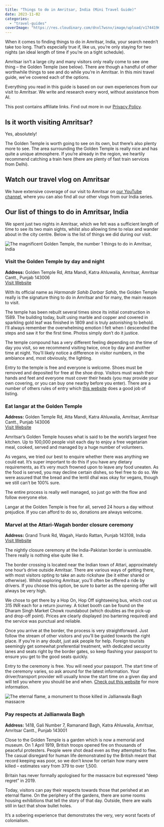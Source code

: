 ```yaml
---
title: "Things to do in Amritsar, India (Mini Travel Guide)"
date: 2023-11-02
categories: 
  - "travel-guides"
coverImage: "https://res.cloudinary.com/dnxl7wsnx/image/upload/v1744196226/amritsar-golden-temple-night_svxh64.jpg"
---
```


When it comes to finding things to do in Amritsar, India, your search needn’t take too long. That’s especially true if, like us, you’re only staying for two nights (an ideal length of time if you’re on a tight schedule).

Amritsar isn’t a large city and many visitors only really come to see one thing – the Golden Temple (see below). There are though a handful of other worthwhile things to see and do while you’re in Amritsar. In this mini travel guide, we’ve covered each of the options.

Everything you read in this guide is based on our own experiences from our visit to Amritsar. We write and research every word, without assistance from AI.

This post contains affiliate links. Find out more in our [Privacy Policy](https://giveback.guide/privacy).

## Is it worth visiting Amritsar?

Yes, absolutely!

The Golden Temple is worth going to see on its own, but there’s also plenty more to see. The area surrounding the Golden Temple is really nice and has quite a unique atmosphere. If you’re already in the region, we heartily recommend catching a train here (there are plenty of fast train services from Delhi).

## Watch our travel vlog on Amritsar

We have extensive coverage of our visit to Amritsar on [our YouTube channel](https://www.youtube.com/heretotravel), where you can also find all our other vlogs from our India series.

## Our list of things to do in Amritsar, India

We spent just two nights in Amritsar, which we felt was a sufficient length of time to see its two main sights, whilst also allowing time to relax and wander about in the city centre. Below is the list of things we did during our visit.

![The magnificent Golden Temple, the number 1 things to do in Amritsar, India](https://res.cloudinary.com/dnxl7wsnx/image/upload/v1745829945/amritsar-golden-temple-1024x683.jpg_hwcnqp.webp)

### Visit the Golden Temple by day and night

**Address:** Golden Temple Rd, Atta Mandi, Katra Ahluwalia, Amritsar, Amritsar Cantt., Punjab 143006  
[Visit Website](https://sgpc.net/sri-harmandir-sahib/)

With its official name as _Harmandir Sahib Darbar Sahib_, the Golden Temple really is the signature thing to do in Amritsar and for many, the main reason to visit.

The temple has been rebuilt several times since its initial construction in 1589. The building today, built using marble and copper and covered in sparkling gold leaf was finished in 1809 and is truly astonishing to behold. I’ll always remember the overwhelming emotion I felt when I descended the steps and saw it for the first time. Photos simply don’t do it justice.

The temple compound has a very different feeling depending on the time of day you visit, so we recommend visiting twice, once by day and another time at night. You’ll likely notice a difference in visitor numbers, in the ambiance and, most obviously, the lighting.

Entry to the temple is free and everyone is welcome. Shoes must be removed and deposited for free at the shoe drop. Visitors must wash their hands and feet and everyone must cover their heads (you may provide your own covering, or you can buy one nearby before you enter). There are a number of others rules of entry which [this website](https://www.goldentempleamritsar.org/famous-temples-in-india/amritsar/golden-temple/things-to-remember.php#:~:text=Wash%20your%20feet%2Fhands%2C%20and,glasses%20and%20photography%20are%20prohibited.) does a good job of listing.

### Eat langar at the Golden Temple

**Address:** Golden Temple Rd, Atta Mandi, Katra Ahluwalia, Amritsar, Amritsar Cantt., Punjab 143006  
[Visit Website](https://sgpc.net/sri-harmandir-sahib/)

Amritsar’s Golden Temple houses what is said to be the world’s largest free kitchen. Up to 100,000 people visit each day to enjoy a free vegetarian meal, cooked, served and managed by a huge number of volunteers.

As vegans, we tried our best to enquire whether there was anything we could eat. It’s super important to do this if you have any dietary requirements, as it’s very much frowned upon to leave any food uneaten. As the food is served, you may decline certain dishes, so feel free to do so. We were assured that the bread and the lentil dhal was okay for vegans, though we still can’t be 100% sure.

The entire process is really well managed, so just go with the flow and follow everyone else.

Langar at the Golden Temple is free for all, served 24 hours a day without prejudice. If you can afford to do so, donations are always welcome.

### Marvel at the Attari-Wagah border closure ceremony

**Address:** Grand Trunk Rd, Wagah, Hardo Rattan, Punjab 143108, India  
[Visit Website](https://attari.bsf.gov.in/)

The nightly closure ceremony at the India-Pakistan border is unmissable. There really is nothing else quite like it.

The border crossing is located near the Indian town of Attari, approximately one hour’s drive outside Amritsar. There are various ways of getting there, with most visitors opting to take an auto rickshaw (be it either shared or otherwise). Whilst exploring Amritsar, you’ll often be offered a ride by drivers. If you choose this option, be sure to barter as the opening offer will always be very high.

We chose to get there by a Hop On, Hop Off sightseeing bus, which cost us 315 INR each for a return journey. A ticket booth can be found on the Dharam Singh Market Chowk roundabout (which doubles as the pick-up and drop-off point). Prices are clearly displayed (no bartering required) and the service was punctual and reliable.

Once you arrive at the border, the process is very straightforward. Just follow the stream of other visitors and you’ll be guided towards the right place. If you’re in any doubt, just ask people for help. Foreign tourists seemingly get somewhat preferential treatment, with dedicated security lanes and seats right by the border gates, so keep flashing your passport to ensure you get to the good seats quickly.

Entry to the ceremony is free. You will need your passport. The start time of the ceremony varies, so ask around for the latest information. Your driver/transport provider will usually know the start time on a given day and will tell you where you should be and when. [Check out this website](https://amritsartourism.org.in/wagah-border-amritsar) for more information.

![The eternal flame, a monument to those killed in Jallianwala Bagh massacre](https://res.cloudinary.com/dnxl7wsnx/image/upload/v1745832951/amritsar-jallianwala-bagh-1024x683.jpg_y6pnwp.webp)

### Pay respects at Jallianwala Bagh

**Address:** 1418, Gali Number 7, Ramanand Bagh, Katra Ahluwalia, Amritsar, Amritsar Cantt., Punjab 143001

Close to the Golden Temple is a garden which is now a memorial and museum. On 1 April 1919, British troops opened fire on thousands of peaceful protesters. People were shot dead even as they attempted to flee. The casual disregard for human life demonstrated by the British meant that record keeping was poor, so we don’t know for certain how many were killed – estimates vary from 379 to over 1,500.

Britain has never formally apologised for the massacre but expressed “deep regret” in 2019.

Today, visitors can pay their respects towards those that perished at an eternal flame. On the periphery of the gardens, there are some rooms housing exhibitions that tell the story of that day. Outside, there are walls still in tact that show bullet holes.

It’s a sobering experience that demonstrates the very, very worst facets of colonialism.

